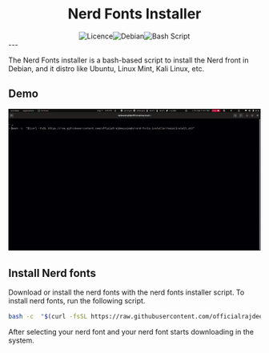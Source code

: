 <h1 style="text-align: center;">Nerd Fonts Installer</h1>
<div style="display:flex;justify-content:center">
<img src="https://img.shields.io/github/license/Ileriayo/markdown-badges?style=for-the-badge" alt="Licence"> 
<img src="https://img.shields.io/badge/Debian-D70A53?style=for-the-badge&logo=debian&logoColor=white" alt="Debian"> 
<img src="https://img.shields.io/badge/bash_script-%23121011.svg?style=for-the-badge&logo=gnu-bash&logoColor=white" alt="Bash Script">
</div>
---

The Nerd Fonts installer is a bash-based script to install the Nerd front in Debian, and it distro like Ubuntu, Linux Mint, Kali Linux, etc.

## Demo
![DEMO](/media/install-nerd-font.gif "install nerd font")

## Install Nerd fonts
Download or install the nerd fonts with the nerd fonts installer script. To install nerd fonts, run the following script.

```bash
bash -c  "$(curl -fsSL https://raw.githubusercontent.com/officialrajdeepsingh/nerd-fonts-installer/main/install.sh)"
```
After selecting your nerd font and your nerd font starts downloading in the system.
